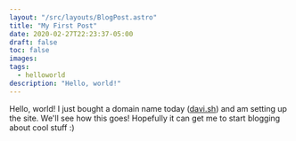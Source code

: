 ```yaml
---
layout: "/src/layouts/BlogPost.astro"
title: "My First Post"
date: 2020-02-27T22:23:37-05:00
draft: false
toc: false
images:
tags:
  - helloworld
description: "Hello, world!"
---
```


Hello, world! I just bought a domain name today ([davi.sh](https://davi.sh)) and am setting up the site.
We'll see how this goes! Hopefully it can get me to start blogging about cool stuff :)
